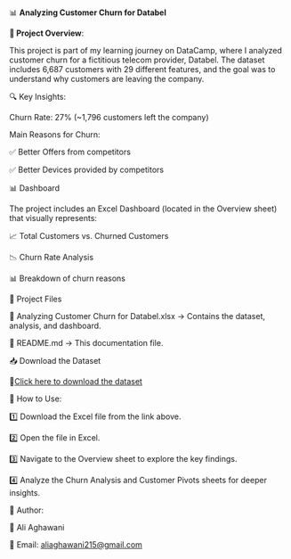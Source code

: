 📊  **Analyzing Customer Churn for Databel**

**📌 Project Overview**:

This project is part of my learning journey on DataCamp, where I analyzed customer churn for a fictitious telecom provider, Databel. The dataset includes 6,687 customers with 29 different features, and the goal was to understand why customers are leaving the company.

🔍 Key Insights:

Churn Rate: 27% (~1,796 customers left the company)

Main Reasons for Churn:

✅ Better Offers from competitors

✅ Better Devices provided by competitors

📊 Dashboard


The project includes an Excel Dashboard (located in the Overview sheet) that visually represents:

📈 Total Customers vs. Churned Customers

📉 Churn Rate Analysis

📊 Breakdown of churn reasons

📂 Project Files

📂 Analyzing Customer Churn for Databel.xlsx → Contains the dataset, analysis, and dashboard.

📜 README.md → This documentation file.

📥 Download the Dataset

🔗[Click here to download the dataset](https://drive.google.com/uc?export=download&id=1VaGuaYfOj2BxTavNnrAG-_RGLlHMV9Ix)

🚀 How to Use:

1️⃣ Download the Excel file from the link above.

2️⃣ Open the file in Excel.

3️⃣ Navigate to the Overview sheet to explore the key findings.

4️⃣ Analyze the Churn Analysis and Customer Pivots sheets for deeper insights.

📌 Author:

👤 Ali Aghawani

📧 Email: aliaghawani215@gmail.com
